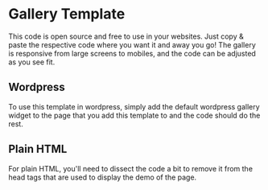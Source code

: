 # Gallery Template
This code is open source and free to use in your websites. Just copy & paste the respective code where you want it and away you go! The gallery is responsive from large screens to mobiles, and the code can be adjusted as you see fit.

## Wordpress
To use this template in wordpress, simply add the default wordpress gallery widget to the page that you add this template to and the code should do the rest.

## Plain HTML
For plain HTML, you'll need to dissect the code a bit to remove it from the head tags that are used to display the demo of the page.